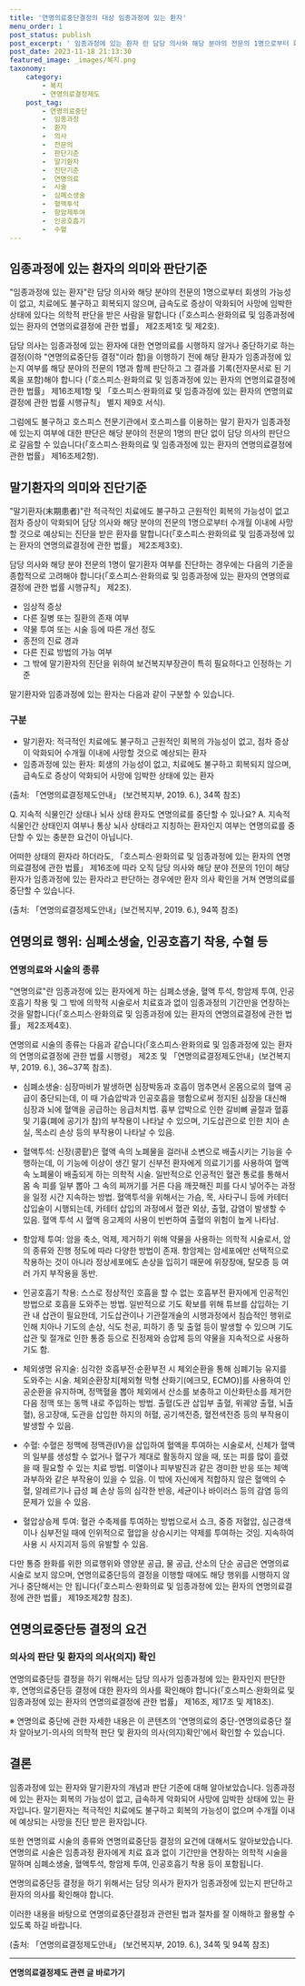 ```yaml
---
title: '연명의료중단결정의 대상 임종과정에 있는 환자'
menu_order: 1
post_status: publish
post_excerpt: ' 임종과정에 있는 환자 란 담당 의사와 해당 분야의 전문의 1명으로부터 회생의 가능성이 없고, 치료에도 불구하고 회복되지 않으며, 급속도로 증상이 악화되어 사망에 임박한 상태에 있다는 의학적 판단을 받은 사람을 말합니다   호스피스 완화의료 및 임종과정에 있는 환자의 연명의료결정에 관한 법률  제2조제1호 및 제2호 .'
post_date: 2023-11-18 21:13:30
featured_image: _images/복지.png
taxonomy:
    category:
        - 복지
        - 연명의료결정제도
    post_tag:
        - 연명의료중단
        -  임종과정
        -  환자
        -  의사
        -  전문의
        -  판단기준
        -  말기환자
        -  진단기준
        -  연명의료
        -  시술
        -  심폐소생술
        -  혈액투석
        -  항암제투여
        -  인공호흡기
        -  수혈
---
```



## 임종과정에 있는 환자의 의미와 판단기준

"임종과정에 있는 환자"란 담당 의사와 해당 분야의 전문의 1명으로부터 회생의 가능성이 없고, 치료에도 불구하고 회복되지 않으며, 급속도로 증상이 악화되어 사망에 임박한 상태에 있다는 의학적 판단을 받은 사람을 말합니다 (「호스피스·완화의료 및 임종과정에 있는 환자의 연명의료결정에 관한 법률」 제2조제1호 및 제2호).

담당 의사는 임종과정에 있는 환자에 대한 연명의료를 시행하지 않거나 중단하기로 하는 결정(이하 "연명의료중단등 결정"이라 함)을 이행하기 전에 해당 환자가 임종과정에 있는지 여부를 해당 분야의 전문의 1명과 함께 판단하고 그 결과를 기록(전자문서로 된 기록을 포함)해야 합니다 (「호스피스·완화의료 및 임종과정에 있는 환자의 연명의료결정에 관한 법률」 제16조제1항 및 「호스피스·완화의료 및 임종과정에 있는 환자의 연명의료결정에 관한 법률 시행규칙」 별지 제9호 서식).

그럼에도 불구하고 호스피스 전문기관에서 호스피스를 이용하는 말기 환자가 임종과정에 있는지 여부에 대한 판단은 해당 분야의 전문의 1명의 판단 없이 담당 의사의 판단으로 갈음할 수 있습니다(「호스피스·완화의료 및 임종과정에 있는 환자의 연명의료결정에 관한 법률」 제16조제2항).

## 말기환자의 의미와 진단기준

"말기환자(末期患者)"란 적극적인 치료에도 불구하고 근원적인 회복의 가능성이 없고 점차 증상이 악화되어 담당 의사와 해당 분야의 전문의 1명으로부터 수개월 이내에 사망할 것으로 예상되는 진단을 받은 환자를 말합니다(「호스피스·완화의료 및 임종과정에 있는 환자의 연명의료결정에 관한 법률」 제2조제3호).

담당 의사와 해당 분야 전문의 1명이 말기환자 여부를 진단하는 경우에는 다음의 기준을 종합적으로 고려해야 합니다(「호스피스·완화의료 및 임종과정에 있는 환자의 연명의료결정에 관한 법률 시행규칙」 제2조).
- 임상적 증상
- 다른 질병 또는 질환의 존재 여부
- 약물 투여 또는 시술 등에 따른 개선 정도
- 종전의 진료 경과
- 다른 진료 방법의 가능 여부
- 그 밖에 말기환자의 진단을 위하여 보건복지부장관이 특히 필요하다고 인정하는 기준

말기환자와 임종과정에 있는 환자는 다음과 같이 구분할 수 있습니다.

### 구분

- 말기환자: 적극적인 치료에도 불구하고 근원적인 회복의 가능성이 없고, 점차 증상이 악화되어 수개월 이내에 사망할 것으로 예상되는 환자
- 임종과정에 있는 환자: 회생의 가능성이 없고, 치료에도 불구하고 회복되지 않으며, 급속도로 증상이 악화되어 사망에 임박한 상태에 있는 환자

(출처: 「연명의료결정제도안내」 (보건복지부, 2019. 6.), 34쪽 참조)

Q. 지속적 식물인간 상태나 뇌사 상태 환자도 연명의료를 중단할 수 있나요?
A. 지속적 식물인간 상태인지 여부나 통상 뇌사 상태라고 지칭하는 환자인지 여부는 연명의료를 중단할 수 있는 충분한 요건이 아닙니다.

어떠한 상태의 환자라 하더라도, 「호스피스·완화의료 및 임종과정에 있는 환자의 연명의료결정에 관한 법률」 제16조에 따라 오직 담당 의사와 해당 분야 전문의 1인이 해당 환자가 임종과정에 있는 환자라고 판단하는 경우에만 환자 의사 확인을 거쳐 연명의료를 중단할 수 있습니다.

(출처: 「연명의료결정제도안내」(보건복지부, 2019. 6.), 94쪽 참조)

## 연명의료 행위: 심폐소생술, 인공호흡기 착용, 수혈 등

### 연명의료와 시술의 종류

"연명의료"란 임종과정에 있는 환자에게 하는 심폐소생술, 혈액 투석, 항암제 투여, 인공호흡기 착용 및 그 밖에 의학적 시술로서 치료효과 없이 임종과정의 기간만을 연장하는 것을 말합니다(「호스피스·완화의료 및 임종과정에 있는 환자의 연명의료결정에 관한 법률」 제2조제4호).

연명의료 시술의 종류는 다음과 같습니다(「호스피스·완화의료 및 임종과정에 있는 환자의 연명의료결정에 관한 법률 시행령」 제2조 및 「연명의료결정제도안내」(보건복지부, 2019. 6.), 36~37쪽 참조).

- 심폐소생술: 심장마비가 발생하면 심장박동과 호흡이 멈추면서 온몸으로의 혈액 공급이 중단되는데, 이 때 가슴압박과 인공호흡을 행함으로써 정지된 심장을 대신해 심장과 뇌에 혈액을 공급하는 응급처치법. 흉부 압박으로 인한 갈비뼈 골절과 혈흉 및 기흉(폐에 공기가 참)의 부작용이 나타날 수 있으며, 기도삽관으로 인한 치아 손실, 목소리 손상 등의 부작용이 나타날 수 있음.

- 혈액투석: 신장(콩팥)은 혈액 속의 노폐물을 걸러내 소변으로 배출시키는 기능을 수행하는데, 이 기능에 이상이 생긴 말기 신부전 환자에게 의료기기를 사용하여 혈액 속 노폐물이 배출되게 하는 의학적 시술. 일반적으로 인공적인 혈관 통로를 통해서 몸 속 피를 일부 뽑아 그 속의 찌꺼기를 거른 다음 깨끗해진 피를 다시 넣어주는 과정을 일정 시간 지속하는 방법. 혈액투석을 위해서는 가슴, 목, 사타구니 등에 카테터 삽입술이 시행되는데, 카테터 삽입의 과정에서 혈관 외상, 출혈, 감염이 발생할 수 있음. 혈액 투석 시 혈액 응고제의 사용이 빈번하여 출혈의 위험이 높게 나타남.

- 항암제 투여: 암을 축소, 억제, 제거하기 위해 약물을 사용하는 의학적 시술로서, 암의 종류와 진행 정도에 따라 다양한 방법이 존재. 항암제는 암세포에만 선택적으로 작용하는 것이 아니라 정상세포에도 손상을 입히기 때문에 위장장애, 탈모증 등 여러 가지 부작용을 동반.

- 인공호흡기 착용: 스스로 정상적인 호흡을 할 수 없는 호흡부전 환자에게 인공적인 방법으로 호흡을 도와주는 방법. 일반적으로 기도 확보를 위해 튜브를 삽입하는 기관 내 삽관이 필요한데, 기도삽관이나 기관절개술의 시행과정에서 침습적인 행위로 인해 치아나 기도의 손상, 식도 천공, 피하기 종 및 출혈 등이 발생할 수 있으며 기도삽관 및 절개로 인한 통증 등으로 진정제와 승압제 등의 약물을 지속적으로 사용하기도 함.

- 체외생명 유지술: 심각한 호흡부전·순환부전 시 체외순환을 통해 심폐기능 유지를 도와주는 시술. 체외순환장치[체외형 막형 산화기(에크모, ECMO)]를 사용하여 인공순환을 유지하며, 정맥혈을 뽑아 체외에서 산소를 보충하고 이산화탄소를 제거한 다음 정맥 또는 동맥 내로 주입하는 방법. 출혈(도관 삽입부 출혈, 위궤양 출혈, 뇌출혈), 응고장애, 도관을 삽입한 하지의 허혈, 공기색전증, 혈전색전증 등의 부작용이 발생할 수 있음.

- 수혈: 수혈은 정맥에 정맥관(IV)을 삽입하여 혈액을 투여하는 시술로서, 신체가 혈액의 일부를 생성할 수 없거나 혈구가 제대로 활동하지 않을 때, 또는 피를 많이 흘렸을 때 필요할 수 있는 치료 방법. 미열이나 피부발진과 같은 경미한 반응 또는 체액 과부하와 같은 부작용이 있을 수 있음. 이 밖에 자신에게 적합하지 않은 혈액의 수혈, 알레르기나 급성 폐 손상 등의 심각한 반응, 세균이나 바이러스 등의 감염 등의 문제가 있을 수 있음.

- 혈압상승제 투여: 혈관 수축제를 투여하는 방법으로서 쇼크, 중증 저혈압, 심근경색이나 심부전일 때에 인위적으로 혈압을 상승시키는 약제를 투여하는 것임. 지속하여 사용 시 사지괴저 등의 유발할 수 있음.

다만 통증 완화를 위한 의료행위와 영양분 공급, 물 공급, 산소의 단순 공급은 연명의료 시술로 보지 않으며, 연명의료중단등의 결정을 이행할 때에도 해당 행위를 시행하지 않거나 중단해서는 안 됩니다(「호스피스·완화의료 및 임종과정에 있는 환자의 연명의료결정에 관한 법률」 제19조제2항 참조).

## 연명의료중단등 결정의 요건

### 의사의 판단 및 환자의 의사(의지) 확인
연명의료중단등 결정을 하기 위해서는 담당 의사가 임종과정에 있는 환자인지 판단한 후, 연명의료중단등 결정에 대한 환자의 의사를 확인해야 합니다(「호스피스·완화의료 및 임종과정에 있는 환자의 연명의료결정에 관한 법률」 제16조, 제17조 및 제18조).

※ 연명의료 중단에 관한 자세한 내용은 이 콘텐츠의 '연명의료의 중단-연명의료중단 절차 알아보기-의사의 의학적 판단 및 환자의 의사(의지)확인'에서 확인할 수 있습니다.

## 결론

임종과정에 있는 환자와 말기환자의 개념과 판단 기준에 대해 알아보았습니다. 임종과정에 있는 환자는 회복의 가능성이 없고, 급속하게 악화되어 사망에 임박한 상태에 있는 환자입니다. 말기환자는 적극적인 치료에도 불구하고 회복의 가능성이 없으며 수개월 이내에 예상되는 사망을 진단 받은 환자입니다.

또한 연명의료 시술의 종류와 연명의료중단등 결정의 요건에 대해서도 알아보았습니다. 연명의료 시술은 임종과정 환자에게 치료 효과 없이 기간만을 연장하는 의학적 시술을 말하며 심폐소생술, 혈액투석, 항암제 투여, 인공호흡기 착용 등이 포함됩니다.

연명의료중단등 결정을 하기 위해서는 담당 의사가 환자가 임종과정에 있는지 판단하고 환자의 의사를 확인해야 합니다.

이러한 내용을 바탕으로 연명의료중단결정과 관련된 법과 절차를 잘 이해하고 활용할 수 있도록 하길 바랍니다.

(출처: 「연명의료결정제도안내」 (보건복지부, 2019. 6.), 34쪽 및 94쪽 참조)
<!-- wp:separator -->
<hr class="wp-block-separator has-alpha-channel-opacity"/>
<!-- /wp:separator -->

<!-- wp:group {"backgroundColor":"base","layout":{"type":"constrained"}} -->
<div class="wp-block-group has-base-background-color has-background"><!-- wp:paragraph {"align":"center","fontSize":"medium"} -->
<p class="has-text-align-center has-large-font-size"><strong>연명의료결정제도 관련 글 바로가기</strong></p>
<!-- /wp:paragraph -->


<!-- wp:latest-posts
{"categories":[{"id":24517,"count":19,"description":"","link":"https://uknowlaw.com/category/%ec%97%b0%eb%aa%85%ec%9d%98%eb%a3%8c%ea%b2%b0%ec%a0%95%ec%a0%9c%eb%8f%84/","name":"연명의료결정제도","slug":"연명의료결정제도","taxonomy":"category","parent":0,"meta":[],"_links":{"self":[{"href":"https://uknowlaw.com/wp-json/wp/v2/categories/24517"}],"collection":[{"href":"https://uknowlaw.com/wp-json/wp/v2/categories"}],"about":[{"href":"https://uknowlaw.com/wp-json/wp/v2/taxonomies/category"}],"wp:post_type":[{"href":"https://uknowlaw.com/wp-json/wp/v2/posts?categories=24517"}],"curies":[{"name":"wp","href":"https://api.w.org/{rel}","templated":true}]}}],"postsToShow":100,"excerptLength":28,"postLayout":"grid","columns":2,"featuredImageAlign":"left","featuredImageSizeSlug":"large","fontSize":"small"} /--></div>
<!-- /wp:group -->